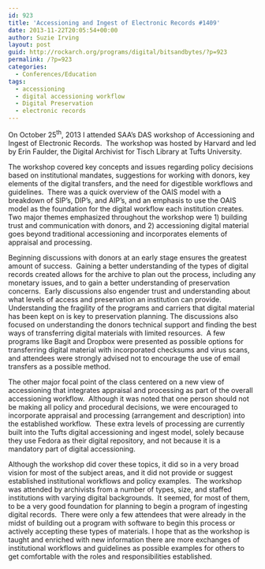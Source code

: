 ```yaml
---
id: 923
title: 'Accessioning and Ingest of Electronic Records #1409'
date: 2013-11-22T20:05:54+00:00
author: Suzie Irving
layout: post
guid: http://rockarch.org/programs/digital/bitsandbytes/?p=923
permalink: /?p=923
categories:
  - Conferences/Education
tags:
  - accessioning
  - digital accessioning workflow
  - Digital Preservation
  - electronic records
---
```

On October 25<sup>th</sup>, 2013 I attended SAA’s DAS workshop of Accessioning and Ingest of Electronic Records.  The workshop was hosted by Harvard and led by Erin Faulder, the Digital Archivist for Tisch Library at Tufts University.

The workshop covered key concepts and issues regarding policy decisions based on institutional mandates, suggestions for working with donors, key elements of the digital transfers, and the need for digestible workflows and guidelines.  There was a quick overview of the OAIS model with a breakdown of SIP’s, DIP’s, and AIP’s, and an emphasis to use the OAIS model as the foundation for the digital workflow each institution creates.  Two major themes emphasized throughout the workshop were 1) building trust and communication with donors, and 2) accessioning digital material goes beyond traditional accessioning and incorporates elements of appraisal and processing.<!--more-->

Beginning discussions with donors at an early stage ensures the greatest amount of success.  Gaining a better understanding of the types of digital records created allows for the archive to plan out the process, including any monetary issues, and to gain a better understanding of preservation concerns.  Early discussions also engender trust and understanding about what levels of access and preservation an institution can provide.  Understanding the fragility of the programs and carriers that digital material has been kept on is key to preservation planning. The discussions also focused on understanding the donors technical support and finding the best ways of transferring digital materials with limited resources.  A few programs like Bagit and Dropbox were presented as possible options for transferring digital material with incorporated checksums and virus scans, and attendees were strongly advised not to encourage the use of email transfers as a possible method.

The other major focal point of the class centered on a new view of accessioning that integrates appraisal and processing as part of the overall accessioning workflow.  Although it was noted that one person should not be making all policy and procedural decisions, we were encouraged to incorporate appraisal and processing (arrangement and description) into the established workflow.  These extra levels of processing are currently built into the Tufts digital accessioning and ingest model, solely because they use Fedora as their digital repository, and not because it is a mandatory part of digital accessioning.

Although the workshop did cover these topics, it did so in a very broad vision for most of the subject areas, and it did not provide or suggest established institutional workflows and policy examples.  The workshop was attended by archivists from a number of types, size, and staffed institutions with varying digital backgrounds.  It seemed, for most of them, to be a very good foundation for planning to begin a program of ingesting digital records.  There were only a few attendees that were already in the midst of building out a program with software to begin this process or actively accepting these types of materials. I hope that as the workshop is taught and enriched with new information there are more exchanges of institutional workflows and guidelines as possible examples for others to get comfortable with the roles and responsibilities established.